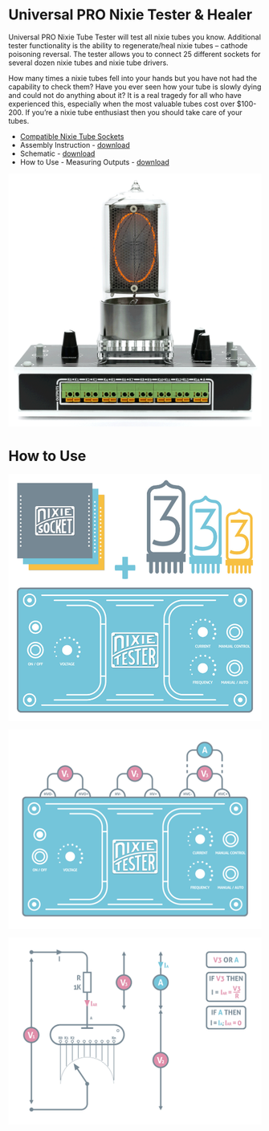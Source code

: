 # Universal PRO Nixie Tester & Healer

Universal PRO Nixie Tube Tester will test all nixie tubes you know. Additional tester functionality is the ability to regenerate/heal nixie tubes – cathode poisoning reversal. The tester allows you to connect 25 different sockets for several dozen nixie tubes and nixie tube drivers.

How many times a nixie tubes fell into your hands but you have not had the capability to check them? Have you ever seen how your tube is slowly dying and could not do anything about it? It is a real tragedy for all who have experienced this, especially when the most valuable tubes cost over $100-200. If you’re a nixie tube enthusiast then you should take care of your tubes.

* <a target="_blank" href="https://github.com/marcinsaj/Nixie-Tube-Sockets">Compatible Nixie Tube Sockets</a>
* Assembly Instruction - <a href="https://drive.google.com/file/d/1xE0tLDUyW8MxK14pY7AXBxEBplZM2gjK/view">download</a>
* Schematic - <a href="https://drive.google.com/file/d/1zjqRoYnM0EBvFEwJjU-Bk_rqTcqM-app/view">download</a>
* How to Use - Measuring Outputs - <a href="https://github.com/marcinsaj/Nixie-LAB-Ultimate-Nixie-Project/raw/master/datasheet/Nixie-Lab-Schematic.pdf">download</a>

<p align="center"><img src="https://github.com/marcinsaj/Universal-PRO-Nixie-Tester-and-Healer/blob/master/images/Universal-PRO-Nixie-Tester-and-Healer-RZ568.gif"></p>

# How to Use

<p align="center"><img src="https://github.com/marcinsaj/Universal-PRO-Nixie-Tester-and-Healer/blob/master/images/pro-nixie-tester-diagram.jpg"></p>

<p align="center"><img src="https://github.com/marcinsaj/Universal-PRO-Nixie-Tester-and-Healer/blob/master/images/pro-nixie-tester-how-to-use-01.jpg"></p>
<p align="center"><img src="https://github.com/marcinsaj/Universal-PRO-Nixie-Tester-and-Healer/blob/master/images/pro-nixie-tester-how-to-use-02.jpg"></p>
